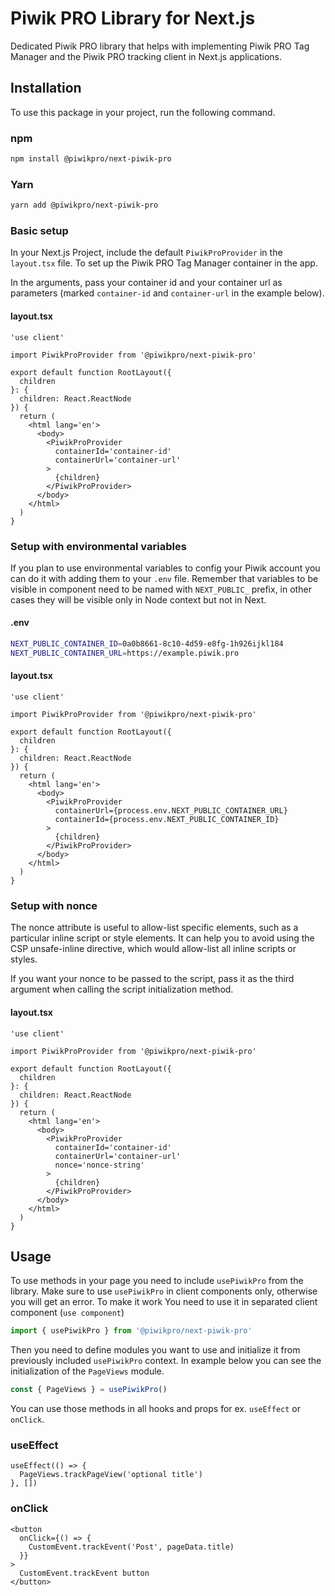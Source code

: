# Piwik PRO Library for Next.js

Dedicated Piwik PRO library that helps with implementing Piwik PRO Tag Manager and the Piwik PRO tracking client in
Next.js applications.

## Installation

To use this package in your project, run the following command.

### npm

```sh
npm install @piwikpro/next-piwik-pro
```

### Yarn

```sh
yarn add @piwikpro/next-piwik-pro
```

### Basic setup

In your Next.js Project, include the default `PiwikProProvider` in the `layout.tsx` file. To set up the Piwik PRO Tag
Manager container in the app.

In the arguments, pass your container id and your container url as parameters (marked `container-id` and `container-url`
in the example below).

#### layout.tsx

```tsx
'use client'

import PiwikProProvider from '@piwikpro/next-piwik-pro'

export default function RootLayout({
  children
}: {
  children: React.ReactNode
}) {
  return (
    <html lang='en'>
      <body>
        <PiwikProProvider
          containerId='container-id'
          containerUrl='container-url'
        >
          {children}
        </PiwikProProvider>
      </body>
    </html>
  )
}
```

### Setup with environmental variables

If you plan to use environmental variables to config your Piwik account you can do it with adding them to your `.env`
file. Remember that variables to be visible in component need to be named with `NEXT_PUBLIC_` prefix, in other cases
they will be visible only in Node context but not in Next.

#### .env

```sh
NEXT_PUBLIC_CONTAINER_ID=0a0b8661-8c10-4d59-e8fg-1h926ijkl184
NEXT_PUBLIC_CONTAINER_URL=https://example.piwik.pro
```

#### layout.tsx

```tsx
'use client'

import PiwikProProvider from '@piwikpro/next-piwik-pro'

export default function RootLayout({
  children
}: {
  children: React.ReactNode
}) {
  return (
    <html lang='en'>
      <body>
        <PiwikProProvider
          containerUrl={process.env.NEXT_PUBLIC_CONTAINER_URL}
          containerId={process.env.NEXT_PUBLIC_CONTAINER_ID}
        >
          {children}
        </PiwikProProvider>
      </body>
    </html>
  )
}
```

### Setup with nonce

The nonce attribute is useful to allow-list specific elements, such as a particular inline script or style elements. It
can help you to avoid using the CSP unsafe-inline directive, which would allow-list all inline scripts or styles.

If you want your nonce to be passed to the script, pass it as the third argument when calling the script initialization
method.

#### layout.tsx

```tsx
'use client'

import PiwikProProvider from '@piwikpro/next-piwik-pro'

export default function RootLayout({
  children
}: {
  children: React.ReactNode
}) {
  return (
    <html lang='en'>
      <body>
        <PiwikProProvider
          containerId='container-id'
          containerUrl='container-url'
          nonce='nonce-string'
        >
          {children}
        </PiwikProProvider>
      </body>
    </html>
  )
}
```

## Usage

To use methods in your page you need to include `usePiwikPro` from the library.
Make sure to use `usePiwikPro` in client components only, otherwise you will get an error.
To make it work You need to use it in separated client component (`use component`)

```ts
import { usePiwikPro } from '@piwikpro/next-piwik-pro'
```

Then you need to define modules you want to use and initialize it from previously included `usePiwikPro` context. In
example below you can see the initialization of the `PageViews` module.

```ts
const { PageViews } = usePiwikPro()
```

You can use those methods in all hooks and props for ex. `useEffect` or `onClick`.

### useEffect

```tsx
useEffect(() => {
  PageViews.trackPageView('optional title')
}, [])
```

### onClick

```tsx
<button
  onClick={() => {
    CustomEvent.trackEvent('Post', pageData.title)
  }}
>
  CustomEvent.trackEvent button
</button>
```
